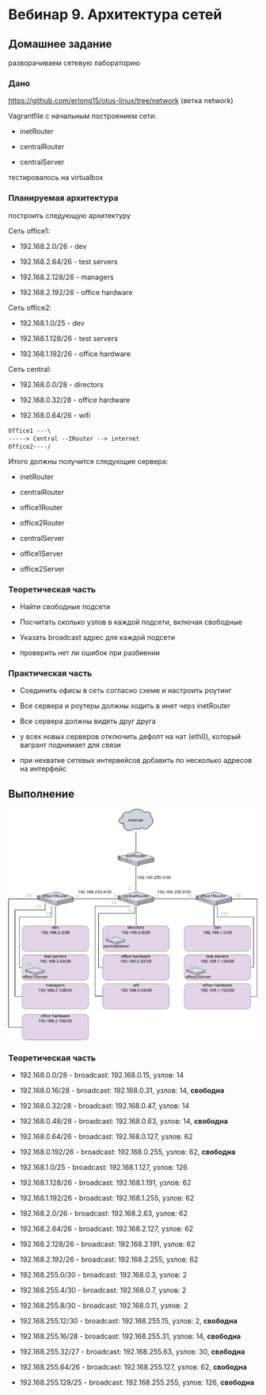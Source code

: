 # Вебинар 9. Архитектура сетей

## Домашнее задание

разворачиваем сетевую лабораторию

### Дано

https://github.com/erlong15/otus-linux/tree/network (ветка network)

Vagrantfile с начальным построением сети:

- inetRouter

- centralRouter

- centralServer

тестировалось на virtualbox

### Планируемая архитектура

построить следующую архитектуру

Сеть office1:

- 192.168.2.0/26 - dev

- 192.168.2.64/26 - test servers

- 192.168.2.128/26 - managers

- 192.168.2.192/26 - office hardware

Сеть office2:

- 192.168.1.0/25 - dev

- 192.168.1.128/26 - test servers

- 192.168.1.192/26 - office hardware

Сеть central:

- 192.168.0.0/28 - directors

- 192.168.0.32/28 - office hardware

- 192.168.0.64/26 - wifi

```
Office1 ---\
-----> Central --IRouter --> internet
Office2----/
```

Итого должны получится следующие сервера:

- inetRouter

- centralRouter

- office1Router

- office2Router

- centralServer

- office1Server

- office2Server

### Теоретическая часть

- Найти свободные подсети

- Посчитать сколько узлов в каждой подсети, включая свободные

- Указать broadcast адрес для каждой подсети

- проверить нет ли ошибок при разбиении

### Практическая часть

- Соединить офисы в сеть согласно схеме и настроить роутинг

- Все сервера и роутеры должны ходить в инет черз inetRouter

- Все сервера должны видеть друг друга

- у всех новых серверов отключить дефолт на нат (eth0), который вагрант поднимает для связи

- при нехватке сетевых интервейсов добавить по несколько адресов на интерфейс

## Выполнение

![Схема сети](netschemelesson09.png)

### Теоретическая часть

* 192.168.0.0/28 - broadcast: 192.168.0.15, узлов: 14

* 192.168.0.16/28 - broadcast: 192.168.0.31, узлов: 14, **свободна**

* 192.168.0.32/28 - broadcast: 192.168.0.47, узлов: 14

* 192.168.0.48/28 - broadcast: 192.168.0.63, узлов: 14, **свободна**

* 192.168.0.64/26 - broadcast: 192.168.0.127, узлов: 62

* 192.168.0.192/26 - broadcast: 192.168.0.255, узлов: 62, **свободна**

* 192.168.1.0/25 - broadcast: 192.168.1.127, узлов: 126

* 192.168.1.128/26 - broadcast: 192.168.1.191, узлов: 62

* 192.168.1.192/26 - broadcast: 192.168.1.255, узлов: 62

* 192.168.2.0/26 - broadcast: 192.168.2.63, узлов: 62

* 192.168.2.64/26 - broadcast: 192.168.2.127, узлов: 62

* 192.168.2.128/26 - broadcast: 192.168.2.191, узлов: 62

* 192.168.2.192/26 - broadcast: 192.168.2.255, узлов: 62

* 192.168.255.0/30 - broadcast: 192.168.0.3, узлов: 2

* 192.168.255.4/30 - broadcast: 192.168.0.7, узлов: 2

* 192.168.255.8/30 - broadcast: 192.168.0.11, узлов: 2

* 192.168.255.12/30 - broadcast: 192.168.255.15, узлов: 2, **свободна**

* 192.168.255.16/28 - broadcast: 192.168.255.31, узлов: 14, **свободна**

* 192.168.255.32/27 - broadcast: 192.168.255.63, узлов: 30, **свободна**

* 192.168.255.64/26 - broadcast: 192.168.255.127, узлов: 62, **свободна**

* 192.168.255.128/25 - broadcast: 192.168.255.255, узлов: 126, **свободна**